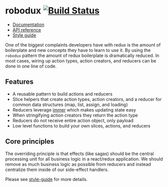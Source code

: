# robodux [![Build Status](https://travis-ci.org/neurosnap/robodux.svg?branch=master)](https://travis-ci.org/neurosnap/robodux)

- [Documentation](https://neurosnap.github.io/robodux)
- [API reference](https://neurosnap.github.io/robodux/api.html)
- [Style guide](https://erock.io/redux-saga-style-guide)

One of the biggest complaints developers have with redux is the amount of
boilerplate and new concepts they have to learn to use it. By using the
`robodux` pattern the amount of redux boilerplate is dramatically reduced. In
most cases, wiring up action types, action creators, and reducers can be done in
one line of code.

## Features

- A reusable pattern to build actions and reducers
- Slice helpers that create action types, action creators, and a reducer for
  common data structures (map, list, assign, and loading)
- Reducers leverage [immer](https://github.com/mweststrate/immer) which makes
  updating state easy
- When stringifying action creators they return the action type
- Reducers do not receive entire action object, only payload
- Low level functions to build your own slices, actions, and reducers

## Core principles

The overriding principle is that effects (like sagas) should be the central
processing unit for all business logic in a react/redux application. We should
remove as much business logic as possible from reducers and instead centralize
them inside of our side-effect handlers.

Please see [style-guide](https://erock.io/redux-saga-style-guide) for more details.
